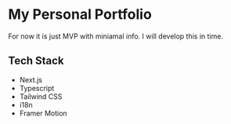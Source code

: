 # My Personal Portfolio

For now it is just MVP with miniamal info. I will develop this in time.

## Tech Stack

- Next.js
- Typescript
- Tailwind CSS
- i18n
- Framer Motion

